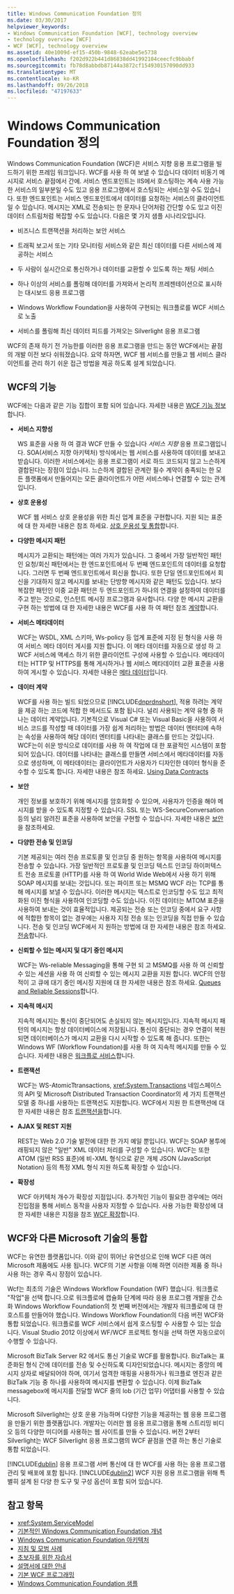```yaml
---
title: Windows Communication Foundation 정의
ms.date: 03/30/2017
helpviewer_keywords:
- Windows Communication Foundation [WCF], technology overview
- technology overview [WCF]
- WCF [WCF], technology overview
ms.assetid: 40e1009d-ef15-450b-9848-62eabe5e5738
ms.openlocfilehash: f202d922b441d86838dd41992104ceecfc9bbabf
ms.sourcegitcommit: fb78d8abbdb87144a3872cf154930157090dd933
ms.translationtype: MT
ms.contentlocale: ko-KR
ms.lasthandoff: 09/26/2018
ms.locfileid: "47197633"
---
```

# <a name="what-is-windows-communication-foundation"></a>Windows Communication Foundation 정의

Windows Communication Foundation (WCF)은 서비스 지향 응용 프로그램을 빌드하기 위한 프레임 워크입니다. WCF를 사용 하 여 보낼 수 있습니다 데이터 비동기 메시지로 서비스 끝점에서 간에. 서비스 엔드포인트는 IIS에서 호스팅하는 계속 사용 가능한 서비스의 일부분일 수도 있고 응용 프로그램에서 호스팅되는 서비스일 수도 있습니다. 또한 엔드포인트는 서비스 엔드포인트에서 데이터를 요청하는 서비스의 클라이언트일 수 있습니다. 메시지는 XML로 전송되는 한 문자나 단어처럼 간단할 수도 있고 이진 데이터 스트림처럼 복잡할 수도 있습니다. 다음은 몇 가지 샘플 시나리오입니다.

-   비즈니스 트랜잭션을 처리하는 보안 서비스

-   트래픽 보고서 또는 기타 모니터링 서비스와 같은 최신 데이터를 다른 서비스에 제공하는 서비스

-   두 사람이 실시간으로 통신하거나 데이터를 교환할 수 있도록 하는 채팅 서비스

-   하나 이상의 서비스를 폴링해 데이터를 가져와서 논리적 프레젠테이션으로 표시하는 대시보드 응용 프로그램

-   Windows Workflow Foundation을 사용하여 구현되는 워크플로를 WCF 서비스로 노출

-   서비스를 폴링해 최신 데이터 피드를 가져오는 Silverlight 응용 프로그램

WCF의 존재 하기 전 가능한를 이러한 응용 프로그램을 만드는 동안 WCF에서는 끝점의 개발 이전 보다 쉬워졌습니다. 요약 하자면, WCF 웹 서비스를 만들고 웹 서비스 클라이언트를 관리 하기 쉬운 접근 방법을 제공 하도록 설계 되었습니다.

## <a name="features-of-wcf"></a>WCF의 기능

WCF에는 다음과 같은 기능 집합이 포함 되어 있습니다. 자세한 내용은 [WCF 기능 정보](../../../docs/framework/wcf/feature-details/index.md)합니다.

-   **서비스 지향성**

     WS 표준을 사용 하 여 결과 WCF 만들 수 있습니다 *서비스 지향* 응용 프로그램입니다. SOA(서비스 지향 아키텍처) 방식에서는 웹 서비스를 사용하여 데이터를 보내고 받습니다. 이러한 서비스에서는 응용 프로그램이 서로 하드 코드되지 않고 느슨하게 결합된다는 장점이 있습니다. 느슨하게 결합된 관계란 필수 계약이 충족되는 한 모든 플랫폼에서 만들어지는 모든 클라이언트가 어떤 서비스에나 연결할 수 있는 관계입니다.

-   **상호 운용성**

     WCF 웹 서비스 상호 운용성을 위한 최신 업계 표준을 구현합니다. 지원 되는 표준에 대 한 자세한 내용은 참조 하세요. [상호 운용성 및 통합](../../../docs/framework/wcf/feature-details/interoperability-and-integration.md)합니다.

-   **다양한 메시지 패턴**

     메시지가 교환되는 패턴에는 여러 가지가 있습니다. 그 중에서 가장 일반적인 패턴인 요청/회신 패턴에서는 한 엔드포인트에서 두 번째 엔드포인트의 데이터를 요청합니다. 그러면 두 번째 엔드포인트에서 회신을 합니다. 또한 단일 엔드포인트에서 회신을 기대하지 않고 메시지를 보내는 단방향 메시지와 같은 패턴도 있습니다. 보다 복잡한 패턴인 이중 교환 패턴은 두 엔드포인트가 하나의 연결을 설정하여 데이터를 주고 받는 것으로, 인스턴트 메시징 프로그램과 유사합니다. 다양 한 메시지 교환을 구현 하는 방법에 대 한 자세한 내용은 WCF를 사용 하 여 패턴 참조 [계약](../../../docs/framework/wcf/feature-details/contracts.md)합니다.

-   **서비스 메타데이터**

     WCF는 WSDL, XML 스키마, Ws-policy 등 업계 표준에 지정 된 형식을 사용 하 여 서비스 메타 데이터 게시를 지원 합니다. 이 메타 데이터를 자동으로 생성 하 고 WCF 서비스에 액세스 하기 위한 클라이언트 구성에 사용할 수 있습니다. 메타데이터는 HTTP 및 HTTPS를 통해 게시하거나 웹 서비스 메타데이터 교환 표준을 사용하여 게시할 수 있습니다. 자세한 내용은 [메타 데이터](../../../docs/framework/wcf/feature-details/metadata.md)입니다.

-   **데이터 계약**

     WCF를 사용 하는 빌드 되었으므로 [!INCLUDE[dnprdnshort](../../../includes/dnprdnshort-md.md)], 적용 하려는 계약을 제공 하는 코드에 적합 한 메서드도 포함 됩니다. 널리 사용되는 계약 유형 중 하나는 데이터 계약입니다. 기본적으로 Visual C# 또는 Visual Basic을 사용하여 서비스 코드를 작성할 때 데이터를 가장 쉽게 처리하는 방법은 데이터 엔터티에 속하는 속성을 사용하여 해당 데이터 엔터티를 나타내는 클래스를 만드는 것입니다. WCF는이 쉬운 방식으로 데이터를 사용 하 여 작업에 대 한 포괄적인 시스템이 포함 되어 있습니다. 데이터를 나타내는 클래스를 만들면 서비스에서 메타데이터를 자동으로 생성하며, 이 메타데이터는 클라이언트가 사용자가 디자인한 데이터 형식을 준수할 수 있도록 합니다. 자세한 내용은 참조 하세요. [Using Data Contracts](../../../docs/framework/wcf/feature-details/using-data-contracts.md)

-   **보안**

     개인 정보를 보호하기 위해 메시지를 암호화할 수 있으며, 사용자가 인증을 해야 메시지를 받을 수 있도록 지정할 수 있습니다. SSL 또는 WS-SecureConversation 등의 널리 알려진 표준을 사용하여 보안을 구현할 수 있습니다. 자세한 내용은 [보안](../../../docs/framework/wcf/feature-details/security.md)을 참조하세요.

-   **다양한 전송 및 인코딩**

     기본 제공되는 여러 전송 프로토콜 및 인코딩 중 원하는 항목을 사용하여 메시지를 전송할 수 있습니다. 가장 일반적인 프로토콜 및 인코딩 텍스트 인코딩 하이퍼텍스트 전송 프로토콜 (HTTP)를 사용 하 여 World Wide Web에서 사용 하기 위해 SOAP 메시지를 보내는 것입니다. 또는 파이프 또는 MSMQ WCF 라는 TCP를 통해 메시지를 보낼 수 있습니다. 이러한 메시지는 텍스트로 인코딩할 수도 있고 최적화된 이진 형식을 사용하여 인코딩할 수도 있습니다.  이진 데이터는 MTOM 표준을 사용하여 보내는 것이 효율적입니다. 제공되는 전송 또는 인코딩 중에서 요구 사항에 적합한 항목이 없는 경우에는 사용자 지정 전송 또는 인코딩을 직접 만들 수 있습니다. 전송 및 인코딩 WCF에서 지 원하는 방법에 대 한 자세한 내용은 참조 하세요. [전송](../../../docs/framework/wcf/feature-details/transports.md)합니다.

-   **신뢰할 수 있는 메시지 및 대기 중인 메시지**

     WCF는 Ws-reliable Messaging을 통해 구현 되 고 MSMQ를 사용 하 여 신뢰할 수 있는 세션을 사용 하 여 신뢰할 수 있는 메시지 교환을 지원 합니다. WCF의 안정적이 고 큐에 대기 중인 메시징 지원에 대 한 자세한 내용은 참조 하세요. [Queues and Reliable Sessions](../../../docs/framework/wcf/feature-details/queues-and-reliable-sessions.md)합니다.

-   **지속적 메시지**

     지속적 메시지는 통신이 중단되어도 손실되지 않는 메시지입니다. 지속적 메시지 패턴의 메시지는 항상 데이터베이스에 저장됩니다. 통신이 중단되는 경우 연결이 복원되면 데이터베이스가 메시지 교환을 다시 시작할 수 있도록 해 줍니다. 또한는 Windows WF (Workflow Foundation)를 사용 하 여 지속적 메시지를 만들 수 있습니다. 자세한 내용은 [워크플로 서비스](../../../docs/framework/wcf/feature-details/workflow-services.md)합니다.

-   **트랜잭션**

     WCF는 WS-AtomicTtransactions, <xref:System.Transactions> 네임스페이스의 API 및 Microsoft Distributed Transaction Coordinator의 세 가지 트랜잭션 모델 중 하나를 사용하는 트랜잭션도 지원합니다. WCF에서 지원 한 트랜잭션에 대 한 자세한 내용은 참조 [트랜잭션을](../../../docs/framework/wcf/feature-details/transactions-in-wcf.md)합니다.

-   **AJAX 및 REST 지원**

     REST는 Web 2.0 기술 발전에 대한 한 가지 예일 뿐입니다. WCF는 SOAP 봉투에 래핑되지 않은 "일반" XML 데이터 처리를 구성할 수 있습니다. WCF는 또한 ATOM (일반 RSS 표준)에 비-XML 형식으로 같은 개체 JSON (JavaScript Notation) 등의 특정 XML 형식 지원 하도록 확장할 수 있습니다.

-   **확장성**

     WCF 아키텍처 개수가 확장성 지점입니다. 추가적인 기능이 필요한 경우에는 여러 진입점을 통해 서비스 동작을 사용자 지정할 수 있습니다. 사용 가능한 확장성에 대 한 자세한 내용은 지점을 참조 [WCF 확장](../../../docs/framework/wcf/extending/index.md)합니다.

## <a name="wcf-integration-with-other-microsoft-technologies"></a>WCF와 다른 Microsoft 기술의 통합

WCF는 유연한 플랫폼입니다. 이와 같이 뛰어난 유연성으로 인해 WCF 다른 여러 Microsoft 제품에도 사용 됩니다. WCF의 기본 사항을 이해 하면 이러한 제품 중 하나 사용 하는 경우 즉시 장점이 있습니다.

Wcf는 최초의 기술은 Windows Workflow Foundation (WF) 했습니다. 워크플로 "작업"을 선택 합니다.으로 워크플로에 캡슐화 단계에 따라 응용 프로그램 개발을 간소화 Windows Workflow Foundation의 첫 번째 버전에서는 개발자 워크플로에 대 한 호스트를 만들어야 했습니다. Windows Workflow Foundation의 다음 버전 WCF와 통합 되었습니다. 워크플로를 WCF 서비스에서 쉽게 호스팅할 수 사용할 수 있는 있습니다. Visual Studio 2012 이상에서 WF/WCF 프로젝트 형식을 선택 하면 자동으로이 수행할 수 있습니다.

Microsoft BizTalk Server R2 에서도 통신 기술로 WCF를 활용합니다. BizTalk는 표준화된 형식 간에 데이터를 전송 및 수신하도록 디자인되었습니다. 메시지는 중앙의 메시지 상자로 배달되어야 하며, 여기서 엄격한 매핑을 사용하거나 워크플로 엔진과 같은 BizTalk 기능 중 하나를 사용하여 메시지를 변환할 수 있습니다. 이제 BizTalk messagebox에 메시지를 전달할 WCF 줄의 lob (기간 업무) 어댑터를 사용할 수 있습니다.

Microsoft Silverlight는 상호 운용 가능하며 다양한 기능을 제공하는 웹 응용 프로그램을 만들기 위한 플랫폼입니다. 개발자는 이러한 웹 응용 프로그램을 통해 스트리밍 비디오 등의 다양한 미디어를 사용하는 웹 사이트를 만들 수 있습니다. 버전 2부터 Silverlight는 WCF Silverlight 응용 프로그램의 WCF 끝점을 연결 하는 통신 기술로 통합 되었습니다.

[!INCLUDE[dublin](../../../includes/dublin-md.md)] 응용 프로그램 서버 통신에 대 한 WCF를 사용 하는 응용 프로그램 관리 및 배포에 포함 됩니다. [!INCLUDE[dublin2](../../../includes/dublin2-md.md)] WCF 지원 응용 프로그램을 위해 특별히 설계 된 다양 한 도구 및 구성 옵션이 포함 되어 있습니다.

## <a name="see-also"></a>참고 항목

- <xref:System.ServiceModel>
- [기본적인 Windows Communication Foundation 개념](../../../docs/framework/wcf/fundamental-concepts.md)
- [Windows Communication Foundation 아키텍처](../../../docs/framework/wcf/architecture.md)
- [지침 및 모범 사례](../../../docs/framework/wcf/guidelines-and-best-practices.md)
- [초보자를 위한 자습서](../../../docs/framework/wcf/getting-started-tutorial.md)
- [설명서에 대한 안내](../../../docs/framework/wcf/guide-to-the-documentation.md)
- [기본 WCF 프로그래밍](../../../docs/framework/wcf/basic-wcf-programming.md)
- [Windows Communication Foundation 샘플](http://msdn.microsoft.com/library/8ec9d192-5d81-4f64-bfd3-90c5e5858c91)
